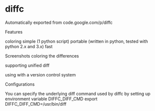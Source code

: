 # diffc
Automatically exported from code.google.com/p/diffc


Features

coloring
simple (1 python script)
portable (written in python, tested with python 2.x and 3.x)
fast

Screenshots
coloring the differences



supporting unified diff



using with a version control system









Configurations

You can specify the underlying diff command used by diffc by setting up environment variable DIFFC_DIFF_CMD
 export DIFFC_DIFF_CMD=/usr/bin/diff
